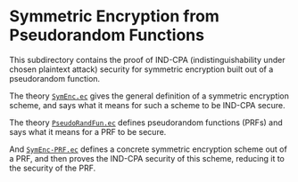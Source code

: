 Symmetric Encryption from Pseudorandom Functions
====================================================================

This subdirectory contains the proof of IND-CPA (indistinguishability
under chosen plaintext attack) security for symmetric encryption built
out of a pseudorandom function.

The theory [`SymEnc.ec`](../master/encryption/SymEnc.ec) gives the
general definition of a symmetric encryption scheme, and says what it
means for such a scheme to be IND-CPA secure.

The theory [`PseudoRandFun.ec`](../master/encryption/PseudoRandFun.ec)
defines pseudorandom functions (PRFs) and says what it means
for a PRF to be secure.

And [`SymEnc-PRF.ec`](../master/encryption/SymEnc-PRF.ec`) defines a
concrete symmetric encryption scheme out of a PRF, and then proves the
IND-CPA security of this scheme, reducing it to the security of the
PRF.

